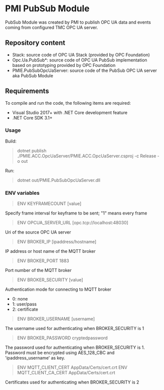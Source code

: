 # PMI PubSub Module

PubSub Module was created by PMI to publish OPC UA data and events coming from configured TMC OPC UA server.

## Repository content

- Stack: source code of OPC UA Stack (provided by OPC Foundation)
- Opc.Ua.PubSub*: source code of OPC UA PubSub implementation based on prototyping provided by OPC Foundation 
- PMIE.PubSubOpcUaServer: source code of the PubSub OPC UA server aka PubSub Module

## Requirements

To compile and run the code, the following items are required:
- Visual Studio 2017+ with .NET Core development feature
- .NET Core SDK 3.1+

### Usage

Build:
> dotnet publish ./PMIE.ACC.OpcUaServer/PMIE.ACC.OpcUaServer.csproj -c Release -o out

Run:
> dotnet out/PMIE.PubSubOpcUaServer.dll

### ENV variables

> ENV KEYFRAMECOUNT [value]

Specify frame interval for keyframe to be sent; "1" means every frame

> ENV OPCUA_SERVER_URL [opc.tcp://localhost:48030]

Uri of the source OPC UA server

> ENV BROKER_IP [ipaddress/hostname]

IP address or host name of the MQTT broker

> ENV BROKER_PORT 1883

Port number of the MQTT broker

> ENV BROKER_SECURITY [value]

Authentication mode for connecting to MQTT broker
* 0: none
* 1: user/pass
* 2: certificate

> ENV BROKER_USERNAME [username]

The username used for authenticating when BROKER_SECURITY is 1

> ENV BROKER_PASSWORD cryptedpassword

The password used for authenticating when BROKER_SECURITY is 1.
Password must be encrypted using AES_128_CBC and 'ipaddress_username' as key.

> ENV MQTT_CLIENT_CERT AppData/Certs/cert.crt
> ENV MQTT_CLIENT_CA_CERT AppData/Certs/cert.crt

Certificates used for authenticating when BROKER_SECURITY is 2 

